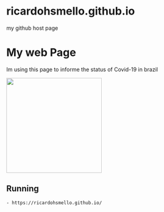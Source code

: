 # ricardohsmello.github.io
my github host page


# My web Page
Im using this page to informe the status of Covid-19 in brazil

<img width="250" alt="" src="https://i.imgur.com/GyMQIU8.png">

## Running

```
- https://ricardohsmello.github.io/
```
